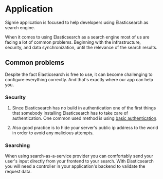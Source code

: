 # Application

Sigmie application is focused to help developers using Elasticsearch as search engine.

When it comes to using Elasticsearch as a search engine most of us are facing a lot of common problems. Beginning with the infrastructure, security, and data synchronization, until the relevance of the search results.

## Common problems

Despite the fact Elasticsearch is free to use, it can become challenging to configure everything correctly. And that's exactly where our app can help you.

### Security

1. Since Elasticsearch has no build in authentication one of the first
things that somebody installing Elasticsearch has to take care of
authentication. One common used method is using
[basic authentication](https://en.wikipedia.org/wiki/Basic_access_authentication).

2. Also good practice is to hide your server's public ip
address to the world in order to avoid any malicious attempts.

### Searching

When using search-as-a-service provider you can comfortably send your
user's input directly from your frontend to your search. With
Elasticsearch you will need a controller in your application's
backend to validate the request data.